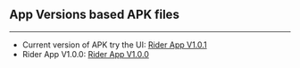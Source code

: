 <H2>App Versions based APK files</H2>
<hr>
<ul>
  <li>Current version of APK try the UI: <a href="https://drive.google.com/file/d/1dDGkpTJ5QOE_lWhymw9zhM8tj0QDoije/view?usp=sharing">Rider App V1.0.1</a></li>
<li>Rider App V1.0.0: <a href="https://drive.google.com/file/d/1d4RN6G0clmZpEDaHkyFQO4mJWG-Bei1q/view?usp=sharing">Rider App V1.0.0</a></li>
</ul>
